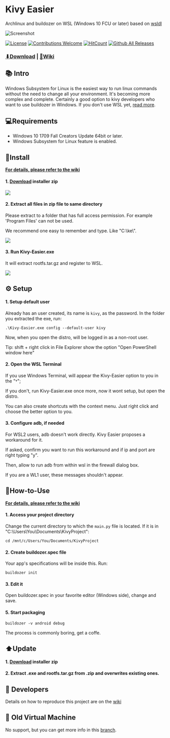 # Kivy Easier
Archlinux and buildozer on WSL (Windows 10 FCU or later)
based on [wsldl](https://github.com/yuk7/wsldl)

![Screenshot](https://user-images.githubusercontent.com/66187211/96212318-eba01480-0f4c-11eb-9a53-5394175c8bac.png)

[![License](https://img.shields.io/github/license/ntaraujo/kivy-easier.svg?style=flat-square)](https://github.com/ntaraujo/kivy-easier/blob/master/LICENSE)
[![Contributions Welcome](https://img.shields.io/badge/contributions-welcome-brightgreen.svg?style=flat)](https://github.com/ntaraujo/kivy-easier/issues)
[![HitCount](http://hits.dwyl.com/ntaraujo/kivy-easier.svg)](http://hits.dwyl.com/ntaraujo/kivy-easier)
[![Github All Releases](https://img.shields.io/github/downloads/ntaraujo/kivy-easier/total.svg?style=flat-square)](https://github.com/ntaraujo/kivy-easier/releases/latest)

### [⬇Download](https://github.com/ntaraujo/kivy-easier/releases/latest) | [📓Wiki](https://github.com/ntaraujo/kivy-easier/wiki)

## 📚 Intro

Windows Subsystem for Linux is the easiest way to run linux commands without the need to change all your environment. It's becoming more complex and complete. Certainly a good option to kivy developers who want to use buildozer in Windows.
If you don't use WSL yet, [read more](https://docs.microsoft.com/en-us/windows/wsl/install-win10).

## 💻Requirements

* Windows 10 1709 Fall Creators Update 64bit or later.
* Windows Subsystem for Linux feature is enabled.

## 💾Install

**[For details, please refer to the wiki](https://github.com/ntaraujo/kivy-easier/wiki/Starting)**

#### 1. [Download](https://github.com/ntaraujo/kivy-easier/releases/latest) installer zip

![](https://badgen.net/badge/size/417MB/?label=expected+size)

#### 2. Extract all files in zip file to same directory
Please extract to a folder that has full access permission.
For example 'Program Files' can not be used.

We recommend one easy to remember and type. Like "C:\ke\\".

![](https://badgen.net/badge/size/420MB/?label=expected+size)

#### 3. Run Kivy-Easier.exe
It will extract rootfs.tar.gz and register to WSL.

![](https://badgen.net/badge/size/1.34GB/?label=expected+size)

## ⚙️ Setup

#### 1. Setup default user
Already has an user created, its name is `kivy`, as the password.
In the folder you extracted the exe, run:
```
.\Kivy-Easier.exe config --default-user kivy
```
Now, when you open the distro, will be logged in as a non-root user.

Tip: shift + right click in File Explorer show the option "Open PowerShell window here"

#### 2. Open the WSL Terminal
If you use Windows Terminal, will appear the Kivy-Easier option to you in the "˅";

If you don't, run Kivy-Easier.exe once more, now it wont setup, but open the distro.

You can also create shortcuts with the context menu. Just right click and choose the better option to you.

#### 3. Configure adb, if needed
For WSL2 users, adb doesn't work directly. Kivy Easier proposes a workaround for it.

If asked, confirm you want to run this workaround and if ip and port are right typing "y".

Then, allow to run adb from within wsl in the firewall dialog box.

If you are a WL1 user, these messages shouldn't appear.

## 📝How-to-Use

**[For details, please refer to the wiki](https://github.com/ntaraujo/kivy-easier/wiki/Using)**

#### 1. Access your project directory
Change the current directory to which the `main.py` file is located. If it is in "C:\\Users\\You\\Documents\\KivyProject":
```
cd /mnt/c/Users/You/Documents/KivyProject
```

#### 2. Create buildozer.spec file
Your app's specifications will be inside this. Run:
```
buildozer init
```

#### 3. Edit it
Open buildozer.spec in your favorite editor (Windows side), change and save.

#### 5. Start packaging
```
buildozer -v android debug
```
The process is commonly boring, get a coffe.

## ⬆️Update

#### 1. [Download](https://github.com/ntaraujo/kivy-easier/releases/latest) installer zip

#### 2. Extract .exe and rootfs.tar.gz from .zip and overwrites existing ones.

## 🔧 Developers

Details on how to reproduce this project are on the [wiki](https://github.com/ntaraujo/kivy-easier/wiki/Developing)

## 📁 Old Virtual Machine
No support, but you can get more info in this [branch](https://github.com/ntaraujo/kivy-easier/tree/old-vm).
